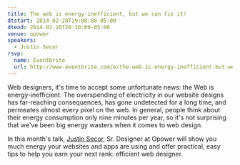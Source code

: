 ```yaml
---
title: The web is energy-inefficient, but we can fix it!
dtstart: 2014-02-20T19:00:00-05:00
dtend: 2014-02-20T20:30:00-05:00
venue: opower
speakers:
  - Justin Secor
rsvp:
  name: Eventbrite
  url: http://www.eventbrite.com/e/the-web-is-energy-inefficient-but-we-can-fix-it-tickets-10653485863
---
```


Web designers, it's time to accept some unfortunate news: the Web is energy-inefficient. The overspending of electricity in our website designs has far-reaching consequences, has gone undetected for a long time, and permeates almost every pixel on the web. In general, people think about their energy consumption only nine minutes per year, so it's not surprising that we've been big energy wasters when it comes to web design.

In this month's talk, [Justin Secor](https://twitter.com/secor), Sr. Designer at Opower will show you much energy your websites and apps are using and offer practical, easy tips to help you earn your next rank: efficient web designer.